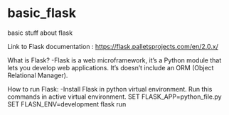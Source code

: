 # basic_flask
 basic stuff about flask
 
 Link to Flask documentation : https://flask.palletsprojects.com/en/2.0.x/
 
 What is Flask?
 -Flask is a web microframework, it’s a Python module that lets you develop web applications. It’s doesn’t include an ORM (Object Relational Manager).
 
 How to run Flask:
 -Install Flask in python virtual environment.
 Run this commands in active virtual environment.
 SET FLASK_APP=python_file.py
 SET FLASN_ENV=development
 flask run
